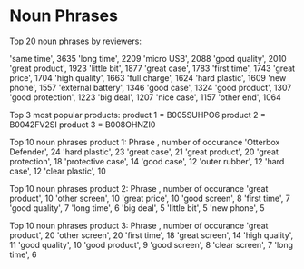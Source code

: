# Noun Phrases 

Top 20 noun phrases by reviewers:

'same time', 3635
'long time', 2209
'micro USB', 2088
'good quality', 2010
'great product', 1923
'little bit', 1877
'great case', 1783
'first time', 1743
'great price', 1704
'high quality', 1663
'full charge', 1624
'hard plastic', 1609
'new phone', 1557
'external battery', 1346
'good case', 1324
'good product', 1307
'good protection', 1223
'big deal', 1207
'nice case', 1157
'other end', 1064

Top 3 most popular products:
product 1 = B005SUHPO6
product 2 = B0042FV2SI
product 3 = B008OHNZI0

Top 10 noun phrases product 1:
Phrase 			, number of occurance 
'Otterbox Defender', 24
'hard plastic', 23
'great case', 21
'great product', 20
'great protection', 18
'protective case', 14
'good case', 12
'outer rubber', 12
'hard case', 12
'clear plastic', 10

Top 10 noun phrases product 2:
Phrase 		, number of occurance 
'great product', 10
'other screen', 10
'great price', 10
'good screen', 8
'first time', 7
'good quality', 7
'long time', 6
'big deal', 5
'little bit', 5
'new phone', 5

Top 10 noun phrases product 3:
Phrase 		, number of occurance 
'great product', 20
'other screen', 20
'first time', 18
'great screen', 14
'high quality', 11
'good quality', 10
'good product', 9
'good screen', 8
'clear screen', 7
'long time', 6